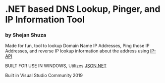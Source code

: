# .NET based DNS Lookup, Pinger, and IP Information Tool
### by Shejan Shuza

Made for fun, tool to lookup Domain Name IP Addresses, Ping those IP Addresses, and reverse IP lookup information about the address using [IP-API](https://ip-api.com/)

BUILT FOR USE IN WINDOWS, Utilizes [JSON.NET](https://www.newtonsoft.com/json)

Built in Visual Studio Community 2019